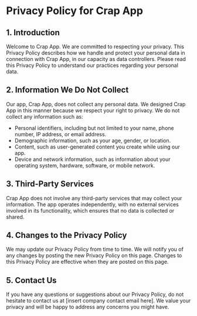 # Privacy Policy for Crap App

## 1. Introduction

Welcome to Crap App. We are committed to respecting your privacy. This Privacy Policy describes how we handle and protect your personal data in connection with Crap App, in our capacity as data controllers. Please read this Privacy Policy to understand our practices regarding your personal data.

## 2. Information We Do Not Collect

Our app, Crap App, does not collect any personal data. We designed Crap App in this manner because we respect your right to privacy. We do not collect any information such as:

- Personal identifiers, including but not limited to your name, phone number, IP address, or email address.
- Demographic information, such as your age, gender, or location.
- Content, such as user-generated content you create while using our app.
- Device and network information, such as information about your operating system, hardware, software, or mobile network.

## 3. Third-Party Services

Crap App does not involve any third-party services that may collect your information. The app operates independently, with no external services involved in its functionality, which ensures that no data is collected or shared.

## 4. Changes to the Privacy Policy

We may update our Privacy Policy from time to time. We will notify you of any changes by posting the new Privacy Policy on this page. Changes to this Privacy Policy are effective when they are posted on this page. 

## 5. Contact Us

If you have any questions or suggestions about our Privacy Policy, do not hesitate to contact us at [insert company contact email here]. We value your privacy and will be happy to address any concerns you might have.
